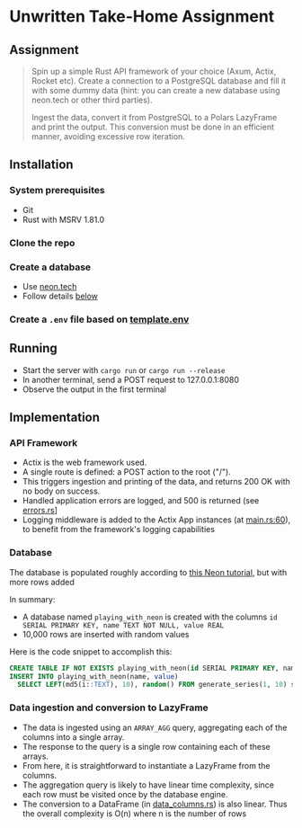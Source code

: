 # Unwritten Take-Home Assignment

## Assignment

> Spin up a simple Rust API framework of your choice (Axum, Actix, Rocket etc). Create a connection to a PostgreSQL database and fill it with some dummy data (hint: you can create a new database using neon.tech or other third parties). 
>
> Ingest the data, convert it from PostgreSQL to a Polars LazyFrame and print the output. This conversion must be done in an efficient manner, avoiding excessive row iteration.

## Installation

### System prerequisites
- Git
- Rust with MSRV 1.81.0
### Clone the repo
### Create a database
- Use [neon.tech](neon.tech)
- Follow details [below](#database)
### Create a `.env` file based on [template.env](./template.env)

## Running
- Start the server with `cargo run` or `cargo run --release`
- In another terminal, send a POST request to 127.0.0.1:8080
- Observe the output in the first terminal

## Implementation

### API Framework
- Actix is the web framework used.
- A single route is defined: a POST action to the root ("/").
- This triggers ingestion and printing of the data, and returns 200 OK with no body on success.
- Handled application errors are logged, and 500 is returned (see [errors.rs](./src/errors.rs)]
- Logging middleware is added to the Actix App instances (at [main.rs:60](./src/main.rs:60)), to benefit from the framework's logging capabilities

### Database
The database is populated roughly according to [this Neon tutorial](https://neon.tech/docs/get-started-with-neon/signing-up#step-3-add-sample-data), but with more rows added

In summary:
- A database named `playing_with_neon` is created with the columns `id SERIAL PRIMARY KEY, name TEXT NOT NULL, value REAL`
- 10,000 rows are inserted with random values

Here is the code snippet to accomplish this:
```sql
CREATE TABLE IF NOT EXISTS playing_with_neon(id SERIAL PRIMARY KEY, name TEXT NOT NULL, value REAL);
INSERT INTO playing_with_neon(name, value)
  SELECT LEFT(md5(i::TEXT), 10), random() FROM generate_series(1, 10) s(i);
```

### Data ingestion and conversion to LazyFrame
- The data is ingested using an `ARRAY_AGG` query, aggregating each of the columns into a single array.
- The response to the query is a single row containing each of these arrays.
- From here, it is straightforward to instantiate a LazyFrame from the columns.
- The aggregation query is likely to have linear time complexity, since each row must be visited once by the database engine.
- The conversion to a DataFrame (in [data_columns.rs](./src/data_columns.rs)) is also linear. Thus the overall complexity is O(n) where n is the number of rows
